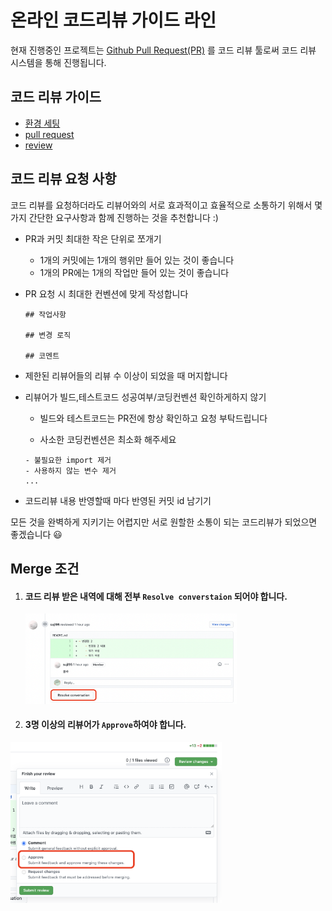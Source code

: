 # 온라인 코드리뷰 가이드 라인

현재 진행중인
프로젝트는 [Github Pull Request(PR)](https://docs.github.com/en/github/collaborating-with-pull-requests/proposing-changes-to-your-work-with-pull-requests/about-pull-requests#about-pull-requests)
를 코드 리뷰 툴로써 코드 리뷰 시스템을 통해 진행됩니다.

## 코드 리뷰 가이드

- [환경 세팅](./develop_environment.md)
- [pull request](./pull_request.md)
- [review](./review.md)

## 코드 리뷰 요청 사항

코드 리뷰를 요청하더라도 리뷰어와의 서로 효과적이고 효율적으로 소통하기 위해서 몇가지 간단한 요구사항과 함께 진행하는 것을 추천합니다 :)

- PR과 커밋 최대한 작은 단위로 쪼개기

    - 1개의 커밋에는 1개의 행위만 들어 있는 것이 좋습니다
    - 1개의 PR에는 1개의 작업만 들어 있는 것이 좋습니다

- PR 요청 시 최대한 컨벤션에 맞게 작성합니다

    ```
    ## 작업사항
    
    ## 변경 로직
    
    ## 코멘트
    ```


- 제한된 리뷰어들의 리뷰 수 이상이 되었을 때 머지합니다

- 리뷰어가 빌드,테스트코드 성공여부/코딩컨벤션 확인하게하지 않기

    - 빌드와 테스트코드는 PR전에 항상 확인하고 요청 부탁드립니다

    - 사소한 코딩컨벤션은 최소화 해주세요

    ```
    - 불필요한 import 제거
    - 사용하지 않는 변수 제거
    ...
    ```

- 코드리뷰 내용 반영할때 마다 반영된 커밋 id 남기기

모든 것을 완벽하게 지키기는 어렵지만 서로 원할한 소통이 되는 코드리뷰가 되었으면 좋겠습니다 :smiley:

## Merge 조건

1. #### **코드 리뷰 받은 내역에 대해 전부 `Resolve converstaion` 되어야 합니다.**

   <img src="./img/codereview11.png" alt="11" style="zoom:33%;" />

2. #### 3명 이상의 리뷰어가 `Approve`하여야 합니다.

<img src="./img/codereview12.png" alt="12" style="zoom:33%;" />

